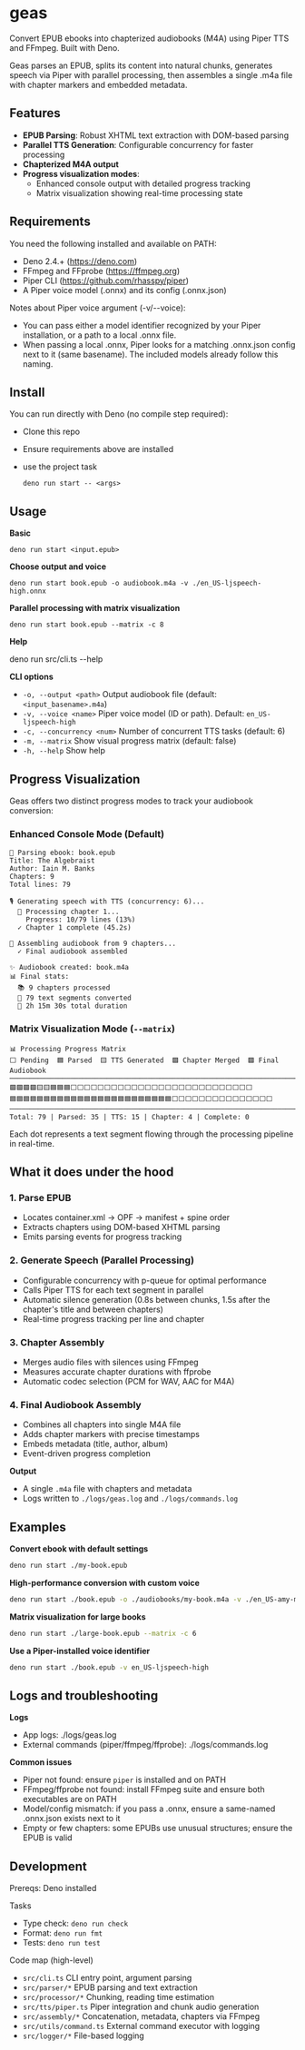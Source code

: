 # geas

Convert EPUB ebooks into chapterized audiobooks (M4A) using Piper TTS and FFmpeg. Built with Deno.

Geas parses an EPUB, splits its content into natural chunks, generates speech via Piper with parallel processing, then assembles a single .m4a file with chapter markers and embedded metadata.

## Features

- **EPUB Parsing**: Robust XHTML text extraction with DOM-based parsing
- **Parallel TTS Generation**: Configurable concurrency for faster processing
- **Chapterized M4A output**
- **Progress visualization modes**: 
  - Enhanced console output with detailed progress tracking
  - Matrix visualization showing real-time processing state

## Requirements

You need the following installed and available on PATH:

- Deno 2.4.+ (https://deno.com)
- FFmpeg and FFprobe (https://ffmpeg.org)
- Piper CLI (https://github.com/rhasspy/piper)
- A Piper voice model (.onnx) and its config (.onnx.json)

Notes about Piper voice argument (-v/--voice):

- You can pass either a model identifier recognized by your Piper installation, or a path to a local .onnx file.
- When passing a local .onnx, Piper looks for a matching .onnx.json config next to it (same basename). The included models already follow this naming.

## Install

You can run directly with Deno (no compile step required):

- Clone this repo
- Ensure requirements above are installed
- use the project task

  ```
  deno run start -- <args>
  ```

## Usage

**Basic**

```
deno run start <input.epub>
```

**Choose output and voice**

```
deno run start book.epub -o audiobook.m4a -v ./en_US-ljspeech-high.onnx
```

**Parallel processing with matrix visualization**

```
deno run start book.epub --matrix -c 8
```

**Help**

deno run src/cli.ts --help

**CLI options**

- `-o, --output <path>` Output audiobook file (default: `<input_basename>.m4a`)
- `-v, --voice <name>` Piper voice model (ID or path). Default: `en_US-ljspeech-high`
- `-c, --concurrency <num>` Number of concurrent TTS tasks (default: 6)
- `-m, --matrix` Show visual progress matrix (default: false)
- `-h, --help` Show help

## Progress Visualization

Geas offers two distinct progress modes to track your audiobook conversion:

### Enhanced Console Mode (Default)
```
📖 Parsing ebook: book.epub
Title: The Algebraist
Author: Iain M. Banks
Chapters: 9
Total lines: 79

🎙️ Generating speech with TTS (concurrency: 6)...
  📝 Processing chapter 1...
    Progress: 10/79 lines (13%)
  ✓ Chapter 1 complete (45.2s)

📀 Assembling audiobook from 9 chapters...
  ✓ Final audiobook assembled

✨ Audiobook created: book.m4a
📊 Final stats:
  📚 9 chapters processed
  📝 79 text segments converted
  🎵 2h 15m 30s total duration
```

### Matrix Visualization Mode (`--matrix`)
```
📊 Processing Progress Matrix
⬜ Pending  🟦 Parsed  🟨 TTS Generated  🟩 Chapter Merged  🟪 Final Audiobook
────────────────────────────────────────────────────────────────────────────────
🟩🟩🟩🟩🟨🟨🟦🟦🟦⬜⬜⬜⬜⬜⬜⬜⬜⬜⬜⬜⬜⬜⬜⬜⬜⬜⬜⬜⬜⬜⬜⬜⬜⬜⬜⬜
🟦🟦🟦🟦🟦🟦🟦🟦🟦🟦🟦🟦🟦🟦🟦🟦🟦🟦🟦🟦🟦🟦🟦🟦⬜⬜⬜⬜⬜⬜⬜⬜⬜⬜⬜⬜⬜⬜⬜
────────────────────────────────────────────────────────────────────────────────
Total: 79 | Parsed: 35 | TTS: 15 | Chapter: 4 | Complete: 0
```

Each dot represents a text segment flowing through the processing pipeline in real-time.

## What it does under the hood

### 1. Parse EPUB
- Locates container.xml → OPF → manifest + spine order  
- Extracts chapters using DOM-based XHTML parsing
- Emits parsing events for progress tracking

### 2. Generate Speech (Parallel Processing)
- Configurable concurrency with p-queue for optimal performance
- Calls Piper TTS for each text segment in parallel
- Automatic silence generation (0.8s between chunks, 1.5s after the chapter's title and between chapters)
- Real-time progress tracking per line and chapter

### 3. Chapter Assembly
- Merges audio files with silences using FFmpeg
- Measures accurate chapter durations with ffprobe
- Automatic codec selection (PCM for WAV, AAC for M4A)

### 4. Final Audiobook Assembly
- Combines all chapters into single M4A file
- Adds chapter markers with precise timestamps
- Embeds metadata (title, author, album)
- Event-driven progress completion

**Output**

- A single `.m4a` file with chapters and metadata
- Logs written to `./logs/geas.log` and `./logs/commands.log`

## Examples

**Convert ebook with default settings**
```bash
deno run start ./my-book.epub
```

**High-performance conversion with custom voice**
```bash
deno run start ./book.epub -o ./audiobooks/my-book.m4a -v ./en_US-amy-medium.onnx -c 8
```

**Matrix visualization for large books**
```bash
deno run start ./large-book.epub --matrix -c 6
```

**Use a Piper-installed voice identifier**
```bash
deno run start ./book.epub -v en_US-ljspeech-high
```

## Logs and troubleshooting

**Logs**

- App logs: ./logs/geas.log
- External commands (piper/ffmpeg/ffprobe): ./logs/commands.log

**Common issues**

- Piper not found: ensure `piper` is installed and on PATH
- FFmpeg/ffprobe not found: install FFmpeg suite and ensure both executables are on PATH
- Model/config mismatch: if you pass a .onnx, ensure a same-named .onnx.json exists next to it
- Empty or few chapters: some EPUBs use unusual structures; ensure the EPUB is valid

## Development

Prereqs: Deno installed

Tasks

- Type check: `deno run check`
- Format: `deno run fmt`
- Tests: `deno run test`

Code map (high-level)

- `src/cli.ts` CLI entry point, argument parsing
- `src/parser/*` EPUB parsing and text extraction
- `src/processor/*` Chunking, reading time estimation
- `src/tts/piper.ts` Piper integration and chunk audio generation
- `src/assembly/*` Concatenation, metadata, chapters via FFmpeg
- `src/utils/command.ts` External command executor with logging
- `src/logger/*` File-based logging
